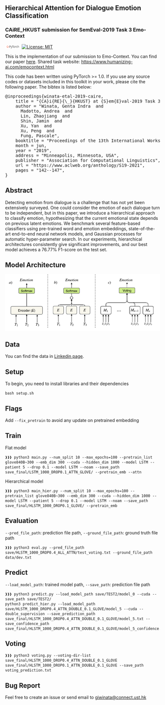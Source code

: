 ## Hierarchical Attention for Dialogue Emotion Classification
### CAiRE_HKUST submission for SemEval-2019 Task 3 Emo-Context

<img src="img/pytorch-logo-dark.png" width="10%"> [![License: MIT](https://img.shields.io/badge/License-MIT-yellow.svg)](https://opensource.org/licenses/MIT) 

This is the implementation of our submission to Emo-Context. You can find our paper [here](https://www.aclweb.org/anthology/S19-2021). Shared task website: https://www.humanizing-ai.com/emocontext.html

This code has been written using PyTorch >= 1.0. If you use any source codes or datasets included in this toolkit in your work, please cite the following paper. The bibtex is listed below:
<pre>
@inproceedings{winata-etal-2019-caire,
    title = "{CA}i{RE}{\_}{HKUST} at {S}em{E}val-2019 Task 3: Hierarchical Attention for Dialogue Emotion Classification",
    author = "Winata, Genta Indra  and
      Madotto, Andrea  and
      Lin, Zhaojiang  and
      Shin, Jamin  and
      Xu, Yan  and
      Xu, Peng  and
      Fung, Pascale",
    booktitle = "Proceedings of the 13th International Workshop on Semantic Evaluation",
    month = jun,
    year = "2019",
    address = "Minneapolis, Minnesota, USA",
    publisher = "Association for Computational Linguistics",
    url = "https://www.aclweb.org/anthology/S19-2021",
    pages = "142--147",
}
</pre>

## Abstract
Detecting emotion from dialogue is a challenge that has not yet been extensively surveyed. One could consider the emotion of each dialogue turn to be independent, but in this paper, we introduce a hierarchical approach to classify emotion, hypothesizing that the current emotional state depends on previous latent emotions. We benchmark several feature-based classifiers using pre-trained word and emotion embeddings, state-of-the-art end-to-end neural network models, and Gaussian processes for automatic hyper-parameter search. In our experiments, hierarchical architectures consistently give significant improvements, and our best model achieves a 76.77% F1-score on the test set.

## Model Architecture
<img src="img/sem.pdf"/>

## Data
You can find the data in [Linkedin page](https://www.linkedin.com/groups/12133338/).

## Setup
To begin, you need to install libraries and their dependencies
```
bash setup.sh
```

## Flags
<!-- Add ```--dev_with_label``` to evaluate with a development set -->
<!-- Add ```--include_test``` to merge train and development set, split the merged dataset, and construct a new set of train and development set. The model will be evaluated with a test set -->

Add ```--fix_pretrain``` to avoid any update on pretrained embedding

## Train
Flat model
```console
❱❱❱ python3 main.py --num_split 10 --max_epochs=100 --pretrain_list glove840B~300 --emb_dim 300 --cuda --hidden_dim 1000 --model LSTM --patient 5 --drop 0.1 --model LSTM --noam --save_path save_final/LSTM_1000_DROP0.1_ATTN_GLOVE/ --pretrain_emb --attn
```

Hierarchical model
```console
❱❱❱ python3 main_hier.py --num_split 10 --max_epochs=100 --pretrain_list glove840B~300 --emb_dim 300 --cuda --hidden_dim 1000 --model LSTM --patient 5 --drop 0.1 --model LSTM --noam --save_path save_final/HLSTM_1000_DROP0.1_GLOVE/ --pretrain_emb
```

## Evaluation
```--pred_file_path```: prediction file path, ```--ground_file_path```: ground truth file path
```console
❱❱❱ python3 eval.py --pred_file_path save/HLSTM_1000_DROP0.4_ALL_ATTN/test_voting.txt --ground_file_path data/dev.txt
```

## Predict
```--load_model_path```: trained model path, ```--save_path```: prediction file path
```console
❱❱❱ python3 predict.py --load_model_path save/TEST2/model_0 --cuda --save_path save/TEST2/
python3 predict_hier.py --load_model_path save/HLSTM_1000_DROP0.4_ATTN_DOUBLE_0.1_GLOVE/model_5 --cuda --double_supervision --save_prediction_path save_final/HLSTM_1000_DROP0.4_ATTN_DOUBLE_0.1_GLOVE/model_5.txt --save_confidence_path save_final/HLSTM_1000_DROP0.4_ATTN_DOUBLE_0.1_GLOVE/model_5_confidence.txt 
```

## Voting
```console
❱❱❱ python3 voting.py --voting-dir-list save_final/HLSTM_1000_DROP0.4_ATTN_DOUBLE_0.1_GLOVE save_final/HLSTM_1000_DROP0.1_ATTN_DOUBLE_0.1_GLOVE --save_path voting_prediction.txt
```

## Bug Report
Feel free to create an issue or send email to giwinata@connect.ust.hk

